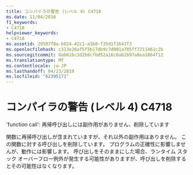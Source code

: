 ```yaml
---
title: コンパイラの警告 (レベル 4) C4718
ms.date: 11/04/2016
f1_keywords:
- C4718
helpviewer_keywords:
- C4718
ms.assetid: 29507f8a-b024-42c1-a3b8-f35d1f2641f3
ms.openlocfilehash: c313e26af5f5b17db9c7d001a705ff7211461c2b
ms.sourcegitcommit: 0ab61bc3d2b6cfbd52a16c6ab2b97a8ea1864f12
ms.translationtype: MT
ms.contentlocale: ja-JP
ms.lasthandoff: 04/23/2019
ms.locfileid: "62395171"
---
```

# <a name="compiler-warning-level-4-c4718"></a>コンパイラの警告 (レベル 4) C4718

'function call': 再帰呼び出しには副作用がありません、削除しています

関数に再帰呼び出しが含まれていますが、それ以外の副作用はありません。 この関数に対する呼び出しを削除しています。 プログラムの正確性に影響しませんが、動作には影響します。 呼び出しをそのままにした場合、ランタイム スタック オーバーフロー例外が発生する可能性がありますが、呼び出しを削除するとその可能性はなくなります。